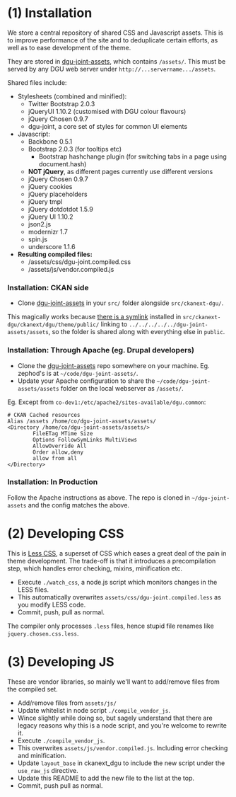# (1) Installation

We store a central repository of shared CSS and Javascript assets. This is to improve performance of the site and to deduplicate certain efforts, as well as to ease development of the theme.

They are stored in [dgu-joint-assets](http://github.com/datagovuk/dgu-joint-assets), which contains `/assets/`. This must be served by any DGU web server under `http://...servername.../assets`.

Shared files include:

* Stylesheets (combined and minified):
  * Twitter Bootstrap 2.0.3
  * jQueryUI 1.10.2 (customised with DGU colour flavours)
  * jQuery Chosen 0.9.7 
  * dgu-joint, a core set of styles for common UI elements
* Javascript:
  * Backbone 0.5.1
  * Bootstrap 2.0.3 (for tooltips etc)
    * Bootstrap hashchange plugin (for switching tabs in a page using document.hash)
  * **NOT jQuery**, as different pages currently use different versions
  * jQuery Chosen 0.9.7
  * jQuery cookies
  * jQuery placeholders
  * jQuery tmpl
  * jQuery dotdotdot 1.5.9
  * jQuery UI 1.10.2
  * json2.js
  * modernizr 1.7
  * spin.js
  * underscore 1.1.6
* **Resulting compiled files:**
  * /assets/css/dgu-joint.compiled.css
  * /assets/js/vendor.compiled.js

### Installation: CKAN side

* Clone [dgu-joint-assets](http://github.com/datagovuk/dgu-joint-assets) in your `src/` folder alongside `src/ckanext-dgu/`.

This magically works because [there is a symlink](https://github.com/datagovuk/ckanext-dgu/blob/master/ckanext/dgu/theme/public/assets) installed in `src/ckanext-dgu/ckanext/dgu/theme/public/` linking to `../../../../../dgu-joint-assets/assets`, so the folder is shared along with everything else in `public`.

### Installation: Through Apache (eg. Drupal developers)

* Clone the [dgu-joint-assets](http://github.com/datagovuk/dgu-joint-assets) repo somewhere on your machine. Eg. zephod's is at `~/code/dgu-joint-assets/`.
* Update your Apache configuration to share the `~/code/dgu-joint-assets/assets` folder on the local webserver as `/assets/`.

Eg. Except from `co-dev1:/etc/apache2/sites-available/dgu.common`:

    # CKAN Cached resources
    Alias /assets /home/co/dgu-joint-assets/assets/
    <Directory /home/co/dgu-joint-assets/assets/>
            FileETag MTime Size
            Options FollowSymLinks MultiViews
            AllowOverride All
            Order allow,deny
            allow from all
    </Directory>

### Installation: In Production

Follow the Apache instructions as above. The repo is cloned in `~/dgu-joint-assets` and the config matches the above.

# (2) Developing CSS

This is [Less CSS](http://lesscss.org/), a superset of CSS which eases a great deal of the pain in theme development. The trade-off is that it introduces a precompilation step, which handles error checking, mixins, minification etc.

* Execute `./watch_css`, a node.js script which monitors changes in the LESS files.
* This automatically overwrites `assets/css/dgu-joint.compiled.less` as you modify LESS code.
* Commit, push, pull as normal.

The compiler only processes `.less` files, hence stupid file renames like `jquery.chosen.css.less`.

# (3) Developing JS

These are vendor libraries, so mainly we'll want to add/remove files from the compiled set. 

* Add/remove files from `assets/js/`
* Update whitelist in node script `./compile_vendor_js`. 
* Wince slightly while doing so, but sagely understand that there are legacy reasons why this is a node script, and you're welcome to rewrite it.
* Execute `./compile_vendor_js`.
* This overwrites `assets/js/vendor.compiled.js`. Including error checking and minification.
* Update `layout_base` in ckanext\_dgu to include the new script under the `use_raw_js` directive.
* Update this README to add the new file to the list at the top.
* Commit, push pull as normal.


